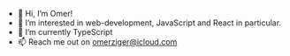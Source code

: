 - 👋 Hi, I’m Omer!
- 👀 I’m interested in web-development, JavaScript and React in particular.
- 🌱 I’m currently TypeScript
- 📫 Reach me out on omerziger@icloud.com

<!---
greenbackboogie97/greenbackboogie97 is a ✨ special ✨ repository because its `README.md` (this file) appears on your GitHub profile.
You can click the Preview link to take a look at your changes.
--->
